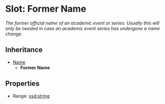 # Slot: Former Name
_The former official name of an academic event or series. Usually this will only be needed in case an academic event series has undergone a name change._




## Inheritance

* [Name](name.md)
    * **Former Name**



## Properties

 * Range: [xsd:string](http://www.w3.org/2001/XMLSchema#string)







